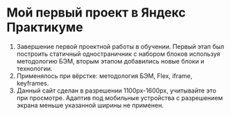 # Мой первый проект в Яндекс Практикуме
1. Завершение первой проектной работы в обучении. Первый этап был построить статичный одностраничник с набором блоков используя методологию БЭМ, вторым этапом добавились новые блоки и технологии.
2. Применялось при вёрстке: методология БЭМ, Flex, iframe, keyframes.
3. Данный сайт сделан в разрешении 1100px-1600px, учитывайте это при просмотре. Адаптив под мобильные устройства с разрешением экрана меньше указанной ширины не применен.

